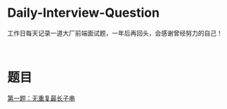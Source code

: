 # Daily-Interview-Question

工作日每天记录一道大厂前端面试题，一年后再回头，会感谢曾经努力的自己！

<br/>

# 题目
[第一题：无重复最长子串](https://github.com/00feng00/diaryBrush/issues/1)

